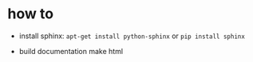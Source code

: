 how to
======

 * install sphinx:
`apt-get install python-sphinx` or `pip install sphinx`

 * build documentation
	make html
